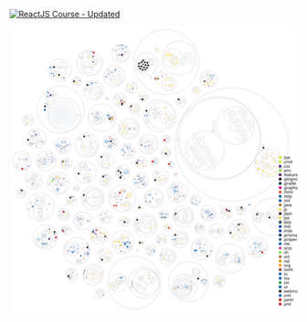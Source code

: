 [![ReactJS Course - Updated](https://project-card-app.herokuapp.com/project_card/nooobcoder/ReactJSCourseUpdate?theme=violet)](https://github.com/{user}/{repo})

![Visualization of this repo](./diagram.svg)
